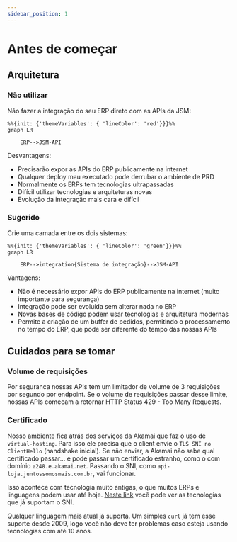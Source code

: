 ```yaml
---
sidebar_position: 1
---
```

# Antes de começar

## Arquitetura

### Não utilizar

Não fazer a integração do seu ERP direto com as APIs da JSM:

```mermaid
%%{init: {'themeVariables': { 'lineColor': 'red'}}}%%
graph LR

	ERP-->JSM-API
``` 
Desvantagens:
- Precisarão expor as APIs do ERP publicamente na internet
- Qualquer deploy mau executado pode derrubar o ambiente de PRD
- Normalmente os ERPs tem tecnologias ultrapassadas
- Difícil utilizar tecnologias e arquiteturas novas
- Evolução da integração mais cara e difícil

### Sugerido

Crie uma camada entre os dois sistemas:

```mermaid
%%{init: {'themeVariables': { 'lineColor': 'green'}}}%%
graph LR

	ERP-->integration{Sistema de integração}-->JSM-API
``` 

Vantagens:
- Não é necessário expor APIs do ERP publicamente na internet (muito importante para segurança)
- Integração pode ser evoluída sem alterar nada no ERP
- Novas bases de código podem usar tecnologias e arquitetura modernas
- Permite a criação de um buffer de pedidos, permitindo o processamento no tempo do ERP, que pode ser diferente do tempo das nossas APIs

## Cuidados para se tomar

### Volume de requisições

Por seguranca nossas APIs tem um limitador de volume de 3 requisições por segundo por endpoint. Se o volume de requisições passar desse limite, nossas APIs comecam a retornar HTTP Status 429 - Too Many Requests.

### Certificado

Nosso ambiente fica atrás dos serviços da Akamai que faz o uso de `virtual-hosting`. Para isso ele precisa que o client envie o `TLS SNI no ClientHello` (handshake inicial). Se não enviar, a Akamai não sabe qual certificado passar… e pode passar um certificado estranho, como o com domínio `a248.e.akamai.net`.  Passando o SNI, como `api-loja.juntossomosmais.com.br`, vai funcionar.

Isso acontece com tecnologia muito antigas, o que muitos ERPs e linguagens podem usar até hoje. [Neste link](https://community.akamai.com/customers/s/article/SNI-Server-Name-Indication?language=en_US) você pode ver as tecnologias que já suportam o SNI.

Qualquer linguagem mais atual já suporta. Um simples `curl` já tem esse suporte desde 2009, logo você não deve ter problemas caso esteja usando tecnologias com até 10 anos.
